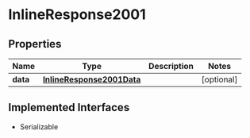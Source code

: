 

# InlineResponse2001


## Properties

Name | Type | Description | Notes
------------ | ------------- | ------------- | -------------
**data** | [**InlineResponse2001Data**](InlineResponse2001Data.md) |  |  [optional]


## Implemented Interfaces

* Serializable


